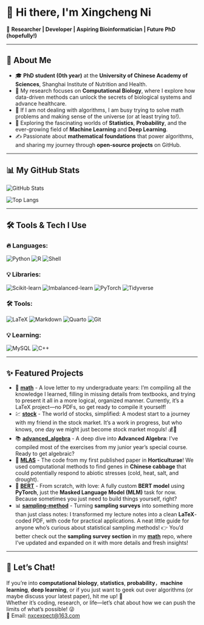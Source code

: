 # 👋 Hi there, I'm **Xingcheng Ni**  

🚀 **Researcher | Developer | Aspiring Bioinformatician | Future PhD (hopefully!)**

---

## 🌟 About Me
- 🎓 **PhD student (0th year)** at the **University of Chinese Academy of Sciences**, Shanghai Institute of Nutrition and Health.  
- 🔬 My research focuses on **Computational Biology**, where I explore how data-driven methods can unlock the secrets of biological systems and advance healthcare.  
- 🧬 If I am not dealing with algorithms, I am busy trying to solve math problems and making sense of the universe (or at least trying to!).  
- 🤖 Exploring the fascinating worlds of **Statistics**, **Probability**, and the ever-growing field of **Machine Learning** and **Deep Learning**.
- ✍️ Passionate about **mathematical foundations** that power algorithms, and sharing my journey through **open-source projects** on GitHub. 

---

## 📊 My GitHub Stats
![GitHub Stats](https://github-readme-stats.vercel.app/api?username=Expectorpatro&show_icons=true&theme=tokyonight)

![Top Langs](https://github-readme-stats.vercel.app/api/top-langs/?username=Expectorpatro&layout=compact&theme=tokyonight)

---

## 🛠️ Tools & Tech I Use

### 🔥 **Languages**:
![Python](https://img.shields.io/badge/-Python-3776AB?style=flat-square&logo=python&logoColor=white)  ![R](https://img.shields.io/badge/-R-276DC3?style=flat-square&logo=r&logoColor=white)  ![Shell](https://img.shields.io/badge/-Shell-4EAA25?style=flat-square&logo=gnubash&logoColor=white)  

### 💡 **Libraries**:
![Scikit-learn](https://img.shields.io/badge/-Scikit--learn-F7931E?style=flat-square&logo=scikit-learn&logoColor=white)  ![Imbalanced-learn](https://img.shields.io/badge/-Imbalance--learn-2C88D9?style=flat-square&logo=python&logoColor=white)  ![PyTorch](https://img.shields.io/badge/-PyTorch-EE4C2C?style=flat-square&logo=pytorch&logoColor=white)  ![Tidyverse](https://img.shields.io/badge/-Tidyverse-4E3B4E?style=flat-square&logo=r&logoColor=white)  

### 🛠️ **Tools**:
![LaTeX](https://img.shields.io/badge/-LaTeX-008080?style=flat-square&logo=latex&logoColor=white)  ![Markdown](https://img.shields.io/badge/-Markdown-000000?style=flat-square&logo=markdown&logoColor=white)  ![Quarto](https://img.shields.io/badge/-Quarto-3A4042?style=flat-square&logo=quarto&logoColor=white)  ![Git](https://img.shields.io/badge/-Git-F05032?style=flat-square&logo=git&logoColor=white)  

### 💡 **Learning**:
![MySQL](https://img.shields.io/badge/-MySQL-4479A1?style=flat-square&logo=mysql&logoColor=white)  ![C++](https://img.shields.io/badge/-C++-00599C?style=flat-square&logo=cplusplus&logoColor=white)  

---

## ✨ Featured Projects

- 🔗 **[math](https://github.com/Expectorpatro/math)** - A love letter to my undergraduate years: I’m compiling all the knowledge I learned, filling in missing details from textbooks, and trying to present it all in a more logical, organized manner. Currently, it’s a LaTeX project—no PDFs, so get ready to compile it yourself!  
- 💹 **[stock](https://github.com/Expectorpatro/stock)** - The world of stocks, simplified: A modest start to a journey with my friend in the stock market. It’s a work in progress, but who knows, one day we might just become stock market moguls! 💰💸  
- 📚 **[advanced_algebra](https://github.com/Expectorpatro/advanced_algebra)** - A deep dive into **Advanced Algebra**: I’ve compiled most of the exercises from my junior year’s special course. Ready to get algebraic?  
- 🧬 **[MLAS](https://github.com/Expectorpatro/MLAS)** - The code from my first published paper in **Horticulturae**! We used computational methods to find genes in **Chinese cabbage** that could potentially respond to abiotic stresses (cold, heat, salt, and drought). 
- 🤖 **[BERT](https://github.com/Expectorpatro/BERT)** - From scratch, with love: A fully custom **BERT model** using **PyTorch**, just the **Masked Language Model (MLM)** task for now. Because sometimes you just need to build things yourself, right?  
- 📊 **[sampling-method](https://github.com/Expectorpatro/sampling-method)** - Turning **sampling surveys** into something more than just class notes: I transformed my lecture notes into a clean **LaTeX**-coded PDF, with code for practical applications. A neat little guide for anyone who’s curious about statistical sampling methods!  👉 You’d better check out the **sampling survey section** in my **[math](https://github.com/Expectorpatro/math)** repo, where I’ve updated and expanded on it with more details and fresh insights!


---

## 🧠 Let’s Chat!

If you’re into **computational biology**, **statistics**, **probability**，**machine learning**, **deep learning**, or if you just want to geek out over algorithms (or maybe discuss your latest paper), hit me up! 🚀  
Whether it’s coding, research, or life—let’s chat about how we can push the limits of what’s possible! 😜  
📧 Email: nxcexpect@163.com


